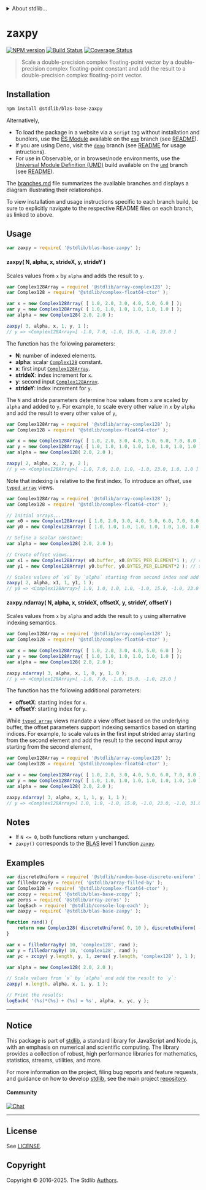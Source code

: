 <!--

@license Apache-2.0

Copyright (c) 2024 The Stdlib Authors.

Licensed under the Apache License, Version 2.0 (the "License");
you may not use this file except in compliance with the License.
You may obtain a copy of the License at

   http://www.apache.org/licenses/LICENSE-2.0

Unless required by applicable law or agreed to in writing, software
distributed under the License is distributed on an "AS IS" BASIS,
WITHOUT WARRANTIES OR CONDITIONS OF ANY KIND, either express or implied.
See the License for the specific language governing permissions and
limitations under the License.

-->


<details>
  <summary>
    About stdlib...
  </summary>
  <p>We believe in a future in which the web is a preferred environment for numerical computation. To help realize this future, we've built stdlib. stdlib is a standard library, with an emphasis on numerical and scientific computation, written in JavaScript (and C) for execution in browsers and in Node.js.</p>
  <p>The library is fully decomposable, being architected in such a way that you can swap out and mix and match APIs and functionality to cater to your exact preferences and use cases.</p>
  <p>When you use stdlib, you can be absolutely certain that you are using the most thorough, rigorous, well-written, studied, documented, tested, measured, and high-quality code out there.</p>
  <p>To join us in bringing numerical computing to the web, get started by checking us out on <a href="https://github.com/stdlib-js/stdlib">GitHub</a>, and please consider <a href="https://opencollective.com/stdlib">financially supporting stdlib</a>. We greatly appreciate your continued support!</p>
</details>

# zaxpy

[![NPM version][npm-image]][npm-url] [![Build Status][test-image]][test-url] [![Coverage Status][coverage-image]][coverage-url] <!-- [![dependencies][dependencies-image]][dependencies-url] -->

> Scale a double-precision complex floating-point vector by a double-precision complex floating-point constant and add the result to a double-precision complex floating-point vector.

<section class="installation">

## Installation

```bash
npm install @stdlib/blas-base-zaxpy
```

Alternatively,

-   To load the package in a website via a `script` tag without installation and bundlers, use the [ES Module][es-module] available on the [`esm`][esm-url] branch (see [README][esm-readme]).
-   If you are using Deno, visit the [`deno`][deno-url] branch (see [README][deno-readme] for usage intructions).
-   For use in Observable, or in browser/node environments, use the [Universal Module Definition (UMD)][umd] build available on the [`umd`][umd-url] branch (see [README][umd-readme]).

The [branches.md][branches-url] file summarizes the available branches and displays a diagram illustrating their relationships.

To view installation and usage instructions specific to each branch build, be sure to explicitly navigate to the respective README files on each branch, as linked to above.

</section>

<section class="usage">

## Usage

```javascript
var zaxpy = require( '@stdlib/blas-base-zaxpy' );
```

#### zaxpy( N, alpha, x, strideX, y, strideY )

Scales values from `x` by `alpha` and adds the result to `y`.

```javascript
var Complex128Array = require( '@stdlib/array-complex128' );
var Complex128 = require( '@stdlib/complex-float64-ctor' );

var x = new Complex128Array( [ 1.0, 2.0, 3.0, 4.0, 5.0, 6.0 ] );
var y = new Complex128Array( [ 1.0, 1.0, 1.0, 1.0, 1.0, 1.0 ] );
var alpha = new Complex128( 2.0, 2.0 );

zaxpy( 3, alpha, x, 1, y, 1 );
// y => <Complex128Array>[ -1.0, 7.0, -1.0, 15.0, -1.0, 23.0 ]
```

The function has the following parameters:

-   **N**: number of indexed elements.
-   **alpha**: scalar [`Complex128`][@stdlib/complex/float64/ctor] constant.
-   **x**: first input [`Complex128Array`][@stdlib/array/complex128].
-   **strideX**: index increment for `x`.
-   **y**: second input [`Complex128Array`][@stdlib/array/complex128].
-   **strideY**: index increment for `y`.

The `N` and stride parameters determine how values from `x` are scaled by `alpha` and added to `y`. For example, to scale every other value in `x` by `alpha` and add the result to every other value of `y`,

```javascript
var Complex128Array = require( '@stdlib/array-complex128' );
var Complex128 = require( '@stdlib/complex-float64-ctor' );

var x = new Complex128Array( [ 1.0, 2.0, 3.0, 4.0, 5.0, 6.0, 7.0, 8.0 ] );
var y = new Complex128Array( [ 1.0, 1.0, 1.0, 1.0, 1.0, 1.0, 1.0, 1.0 ] );
var alpha = new Complex128( 2.0, 2.0 );

zaxpy( 2, alpha, x, 2, y, 2 );
// y => <Complex128Array>[ -1.0, 7.0, 1.0, 1.0, -1.0, 23.0, 1.0, 1.0 ]
```

Note that indexing is relative to the first index. To introduce an offset, use [`typed array`][mdn-typed-array] views.

<!-- eslint-disable stdlib/capitalized-comments -->

```javascript
var Complex128Array = require( '@stdlib/array-complex128' );
var Complex128 = require( '@stdlib/complex-float64-ctor' );

// Initial arrays...
var x0 = new Complex128Array( [ 1.0, 2.0, 3.0, 4.0, 5.0, 6.0, 7.0, 8.0 ] );
var y0 = new Complex128Array( [ 1.0, 1.0, 1.0, 1.0, 1.0, 1.0, 1.0, 1.0 ] );

// Define a scalar constant:
var alpha = new Complex128( 2.0, 2.0 );

// Create offset views...
var x1 = new Complex128Array( x0.buffer, x0.BYTES_PER_ELEMENT*1 ); // start at 2nd element
var y1 = new Complex128Array( y0.buffer, y0.BYTES_PER_ELEMENT*2 ); // start at 3rd element

// Scales values of `x0` by `alpha` starting from second index and add the result to `y0` starting from third index...
zaxpy( 2, alpha, x1, 1, y1, 1 );
// y0 => <Complex128Array>[ 1.0, 1.0, 1.0, 1.0, -1.0, 15.0, -1.0, 23.0 ]
```

#### zaxpy.ndarray( N, alpha, x, strideX, offsetX, y, strideY, offsetY )

Scales values from `x` by `alpha` and adds the result to `y` using alternative indexing semantics.

```javascript
var Complex128Array = require( '@stdlib/array-complex128' );
var Complex128 = require( '@stdlib/complex-float64-ctor' );

var x = new Complex128Array( [ 1.0, 2.0, 3.0, 4.0, 5.0, 6.0 ] );
var y = new Complex128Array( [ 1.0, 1.0, 1.0, 1.0, 1.0, 1.0 ] );
var alpha = new Complex128( 2.0, 2.0 );

zaxpy.ndarray( 3, alpha, x, 1, 0, y, 1, 0 );
// y => <Complex128Array>[ -1.0, 7.0, -1.0, 15.0, -1.0, 23.0 ]
```

The function has the following additional parameters:

-   **offsetX**: starting index for `x`.
-   **offsetY**: starting index for `y`.

While [`typed array`][mdn-typed-array] views mandate a view offset based on the underlying buffer, the offset parameters support indexing semantics based on starting indices. For example, to scale values in the first input strided array starting from the second element and add the result to the second input array starting from the second element,

```javascript
var Complex128Array = require( '@stdlib/array-complex128' );
var Complex128 = require( '@stdlib/complex-float64-ctor' );

var x = new Complex128Array( [ 1.0, 2.0, 3.0, 4.0, 5.0, 6.0, 7.0, 8.0 ] );
var y = new Complex128Array( [ 1.0, 1.0, 1.0, 1.0, 1.0, 1.0, 1.0, 1.0 ] );
var alpha = new Complex128( 2.0, 2.0 );

zaxpy.ndarray( 3, alpha, x, 1, 1, y, 1, 1 );
// y => <Complex128Array>[ 1.0, 1.0, -1.0, 15.0, -1.0, 23.0, -1.0, 31.0 ]
```

</section>

<!-- /.usage -->

<section class="notes">

## Notes

-   If `N <= 0`, both functions return `y` unchanged.
-   `zaxpy()` corresponds to the [BLAS][blas] level 1 function [`zaxpy`][zaxpy].

</section>

<!-- /.notes -->

<section class="examples">

## Examples

<!-- eslint no-undef: "error" -->

```javascript
var discreteUniform = require( '@stdlib/random-base-discrete-uniform' );
var filledarrayBy = require( '@stdlib/array-filled-by' );
var Complex128 = require( '@stdlib/complex-float64-ctor' );
var zcopy = require( '@stdlib/blas-base-zcopy' );
var zeros = require( '@stdlib/array-zeros' );
var logEach = require( '@stdlib/console-log-each' );
var zaxpy = require( '@stdlib/blas-base-zaxpy' );

function rand() {
    return new Complex128( discreteUniform( 0, 10 ), discreteUniform( -5, 5 ) );
}

var x = filledarrayBy( 10, 'complex128', rand );
var y = filledarrayBy( 10, 'complex128', rand );
var yc = zcopy( y.length, y, 1, zeros( y.length, 'complex128' ), 1 );

var alpha = new Complex128( 2.0, 2.0 );

// Scale values from `x` by `alpha` and add the result to `y`:
zaxpy( x.length, alpha, x, 1, y, 1 );

// Print the results:
logEach( '(%s)*(%s) + (%s) = %s', alpha, x, yc, y );
```

</section>

<!-- /.examples -->

<!-- Section for related `stdlib` packages. Do not manually edit this section, as it is automatically populated. -->

<section class="related">

</section>

<!-- /.related -->

<!-- Section for all links. Make sure to keep an empty line after the `section` element and another before the `/section` close. -->


<section class="main-repo" >

* * *

## Notice

This package is part of [stdlib][stdlib], a standard library for JavaScript and Node.js, with an emphasis on numerical and scientific computing. The library provides a collection of robust, high performance libraries for mathematics, statistics, streams, utilities, and more.

For more information on the project, filing bug reports and feature requests, and guidance on how to develop [stdlib][stdlib], see the main project [repository][stdlib].

#### Community

[![Chat][chat-image]][chat-url]

---

## License

See [LICENSE][stdlib-license].


## Copyright

Copyright &copy; 2016-2025. The Stdlib [Authors][stdlib-authors].

</section>

<!-- /.stdlib -->

<!-- Section for all links. Make sure to keep an empty line after the `section` element and another before the `/section` close. -->

<section class="links">

[npm-image]: http://img.shields.io/npm/v/@stdlib/blas-base-zaxpy.svg
[npm-url]: https://npmjs.org/package/@stdlib/blas-base-zaxpy

[test-image]: https://github.com/stdlib-js/blas-base-zaxpy/actions/workflows/test.yml/badge.svg?branch=main
[test-url]: https://github.com/stdlib-js/blas-base-zaxpy/actions/workflows/test.yml?query=branch:main

[coverage-image]: https://img.shields.io/codecov/c/github/stdlib-js/blas-base-zaxpy/main.svg
[coverage-url]: https://codecov.io/github/stdlib-js/blas-base-zaxpy?branch=main

<!--

[dependencies-image]: https://img.shields.io/david/stdlib-js/blas-base-zaxpy.svg
[dependencies-url]: https://david-dm.org/stdlib-js/blas-base-zaxpy/main

-->

[chat-image]: https://img.shields.io/gitter/room/stdlib-js/stdlib.svg
[chat-url]: https://app.gitter.im/#/room/#stdlib-js_stdlib:gitter.im

[stdlib]: https://github.com/stdlib-js/stdlib

[stdlib-authors]: https://github.com/stdlib-js/stdlib/graphs/contributors

[umd]: https://github.com/umdjs/umd
[es-module]: https://developer.mozilla.org/en-US/docs/Web/JavaScript/Guide/Modules

[deno-url]: https://github.com/stdlib-js/blas-base-zaxpy/tree/deno
[deno-readme]: https://github.com/stdlib-js/blas-base-zaxpy/blob/deno/README.md
[umd-url]: https://github.com/stdlib-js/blas-base-zaxpy/tree/umd
[umd-readme]: https://github.com/stdlib-js/blas-base-zaxpy/blob/umd/README.md
[esm-url]: https://github.com/stdlib-js/blas-base-zaxpy/tree/esm
[esm-readme]: https://github.com/stdlib-js/blas-base-zaxpy/blob/esm/README.md
[branches-url]: https://github.com/stdlib-js/blas-base-zaxpy/blob/main/branches.md

[stdlib-license]: https://raw.githubusercontent.com/stdlib-js/blas-base-zaxpy/main/LICENSE

[blas]: http://www.netlib.org/blas

[zaxpy]: https://www.netlib.org/lapack/explore-html/d5/d4b/group__axpy_ga0b7bac1f4d42514074a48f14f5f9caa0.html#ga0b7bac1f4d42514074a48f14f5f9caa0

[mdn-typed-array]: https://developer.mozilla.org/en-US/docs/Web/JavaScript/Reference/Global_Objects/TypedArray

[@stdlib/array/complex128]: https://github.com/stdlib-js/array-complex128

[@stdlib/complex/float64/ctor]: https://github.com/stdlib-js/complex-float64-ctor

</section>

<!-- /.links -->
